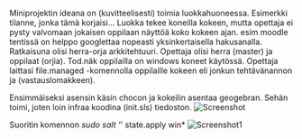 Miniprojektin ideana on (kuvitteelisesti) toimia luokkahuoneessa. Esimerkki tilanne, jonka tämä korjaisi...
Luokka tekee koneilla kokeen, mutta opettaja ei pysty valvomaan jokaisen oppilaan näyttöä koko kokeen ajan.
esim moodle tentissä on helppo googlettaa nopeasti yksinkertaisella hakusanalla.
Ratkaisuna olisi herra-orja arkkitehtuuri. Opettaja olisi herra (master) ja oppilaat (orjia). Tod.näk oppilailla on windows koneet käytössä. Opettaja laittasi file.managed
-komennolla oppilaille kokeen eli jonkun tehtävänannon ja (vastauslomakkeen).

Ensimmäiseksi asensin käsin chocon ja kokeilin asentaa geogebran. Sehän toimi, joten loin infraa koodina (init.sls) tiedoston. 
![Screenshot](https://i.imgur.com/y5FHYpQ.png)

Suoritin komennon *sudo salt '*' state.apply win*
![Screenshot1](https://i.imgur.com/OJ0Szmy.png)

